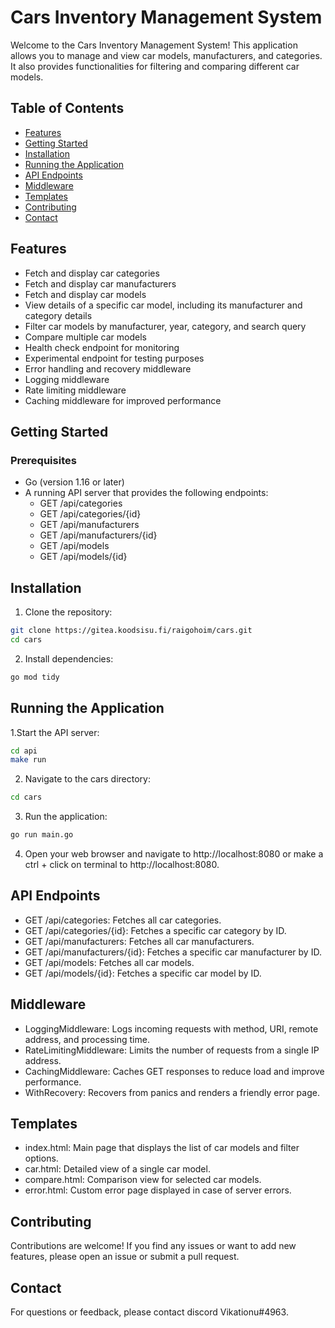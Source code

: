 # Cars Inventory Management System

Welcome to the Cars Inventory Management System! This application allows you to manage and view car models, manufacturers, and categories. It also provides functionalities for filtering and comparing different car models.

## Table of Contents

- [Features](#features)
- [Getting Started](#gettingstarted)
- [Installation](#installation)
- [Running the Application](#application)
- [API Endpoints](#api-endpoints)
- [Middleware](#middleware)
- [Templates](#templates)
- [Contributing](#contributing)
- [Contact](#contact)

## Features

- Fetch and display car categories
- Fetch and display car manufacturers
- Fetch and display car models
- View details of a specific car model, including its manufacturer and category details
- Filter car models by manufacturer, year, category, and search query
- Compare multiple car models
- Health check endpoint for monitoring
- Experimental endpoint for testing purposes
- Error handling and recovery middleware
- Logging middleware
- Rate limiting middleware
- Caching middleware for improved performance

## Getting Started

### Prerequisites

- Go (version 1.16 or later)
- A running API server that provides the following endpoints:
  - GET /api/categories
  - GET /api/categories/{id}
  - GET /api/manufacturers
  - GET /api/manufacturers/{id}
  - GET /api/models
  - GET /api/models/{id}

## Installation

1. Clone the repository:

```bash
git clone https://gitea.koodsisu.fi/raigohoim/cars.git
cd cars
```

2. Install dependencies:

```bash
go mod tidy
```

## Running the Application

1.Start the API server:

```bash
cd api
make run
```

2. Navigate to the cars directory:

```bash
cd cars
```

3. Run the application:

```bash
go run main.go
```

4. Open your web browser and navigate to http://localhost:8080 or make a ctrl + click on terminal to http://localhost:8080.

## API Endpoints

- GET /api/categories: Fetches all car categories.
- GET /api/categories/{id}: Fetches a specific car category by ID.
- GET /api/manufacturers: Fetches all car manufacturers.
- GET /api/manufacturers/{id}: Fetches a specific car manufacturer by ID.
- GET /api/models: Fetches all car models.
- GET /api/models/{id}: Fetches a specific car model by ID.

## Middleware

- LoggingMiddleware: Logs incoming requests with method, URI, remote address, and processing time.
- RateLimitingMiddleware: Limits the number of requests from a single IP address.
- CachingMiddleware: Caches GET responses to reduce load and improve performance.
- WithRecovery: Recovers from panics and renders a friendly error page.

## Templates

- index.html: Main page that displays the list of car models and filter options.
- car.html: Detailed view of a single car model.
- compare.html: Comparison view for selected car models.
- error.html: Custom error page displayed in case of server errors.

## Contributing

Contributions are welcome! If you find any issues or want to add new features, please open an issue or submit a pull request.

## Contact

For questions or feedback, please contact discord Vikationu#4963.
